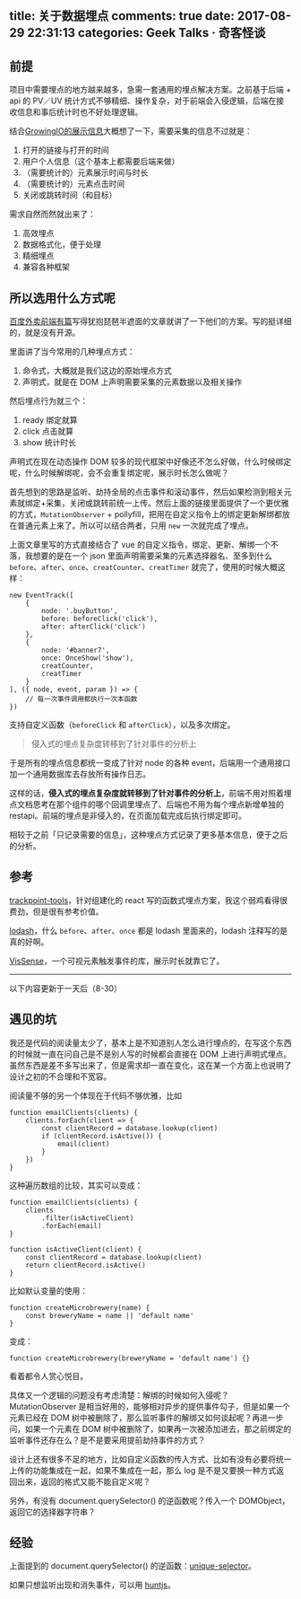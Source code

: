 title: 关于数据埋点
comments: true
date: 2017-08-29 22:31:13
categories: Geek Talks · 奇客怪谈
---
## 前提
项目中需要埋点的地方越来越多，急需一套通用的埋点解决方案。之前基于后端 + api 的 PV／UV 统计方式不够精细、操作复杂，对于前端会入侵逻辑，后端在接收信息和事后统计时也不好处理逻辑。

结合[GrowingIO的展示信息](https://help.growingio.com/Features/overview.html)大概想了一下，需要采集的信息不过就是：
1. 打开的链接与打开的时间
2. 用户个人信息（这个基本上都需要后端来做）
3. （需要统计的）元素展示时间与时长
4. （需要统计的）元素点击时间
5. 关闭或跳转时间（和目标）

需求自然而然就出来了：
1. 高效埋点
2. 数据格式化，便于处理
3. 精细埋点
4. 兼容各种框架

## 所以选用什么方式呢
[百度外卖前端有篇](https://zhuanlan.zhihu.com/p/27659302)写得犹抱琵琶半遮面的文章就讲了一下他们的方案。写的挺详细的，就是没有开源。

里面讲了当今常用的几种埋点方式：
1. 命令式，大概就是我们这边的原始埋点方式
2. 声明式，就是在 DOM 上声明需要采集的元素数据以及相关操作

然后埋点行为就三个：
1. ready 绑定就算
2. click 点击就算
3. show 统计时长

声明式在现在动态操作 DOM 较多的现代框架中好像还不怎么好做，什么时候绑定呢，什么时候解绑呢，会不会重复绑定呢，展示时长怎么做呢？

首先想到的思路是监听、劫持全局的点击事件和滚动事件，然后如果检测到相关元素就绑定+采集，关闭或跳转前统一上传。然后上面的链接里面提供了一个更优雅的方式，`MutationObserver` + pollyfill，把用在自定义指令上的绑定更新解绑都放在普通元素上来了。所以可以结合两者，只用 `new` 一次就完成了埋点。

上面文章里写的方式直接结合了 vue 的自定义指令，绑定、更新、解绑一个不落，我想要的是在一个 json 里面声明需要采集的元素选择器名、至多到什么 `before`、`after`、`once`、`creatCounter`、`creatTimer` 就完了，使用的时候大概这样：
```
new EventTrack([
    {
        node: '.buyButton',
        before: beforeClick('click'),
        after: afterClick('click')
    },
    {
        node: '#banner7',
        once: OnceShow('show'),
        creatCounter,
        creatTimer
    }
], ({ node, event, param }) => {
    // 每一次事件调用都执行一次本函数
})
```
支持自定义函数（`beforeClick` 和 `afterClick`），以及多次绑定。

> 侵入式的埋点复杂度转移到了针对事件的分析上

于是所有的埋点信息都统一变成了针对 node 的各种 event，后端用一个通用接口加一个通用数据库去存放所有操作日志。

这样的话，**侵入式的埋点复杂度就转移到了针对事件的分析上**，前端不用对照着埋点文档思考在那个组件的哪个回调里埋点了、后端也不用为每个埋点新增单独的 restapi。前端的埋点是非侵入的，在页面加载完成后执行绑定即可。

相较于之前「只记录需要的信息」，这种埋点方式记录了更多基本信息，便于之后的分析。


## 参考
[trackpoint-tools](https://github.com/Qquanwei/trackpoint-tools)，针对组建化的 react 写的函数式埋点方案，我这个弱鸡看得很费劲，但是很有参考价值。

[lodash](https://github.com/lodash/lodash)，什么 `before`、`after`、`once` 都是 lodash 里面来的，lodash 注释写的是真的好啊。

[VisSense](https://github.com/vissense/vissense)，一个可视元素触发事件的库，展示时长就靠它了。

---

以下内容更新于一天后（8-30）

## 遇见的坑
我还是代码的阅读量太少了，基本上是不知道别人怎么进行埋点的，在写这个东西的时候就一直在问自己是不是别人写的时候都会直接在 DOM 上进行声明式埋点。虽然东西是差不多写出来了，但是需求却一直在变化，这在某一个方面上也说明了设计之初的不合理和不宽容。

阅读量不够的另一个体现在于代码不够优雅，比如
```
function emailClients(clients) {
    clients.forEach(client => {
        const clientRecord = database.lookup(client)
        if (clientRecord.isActive()) {
            email(client)
        }
    })
}
```

这种遍历数组的比较，其实可以变成：
```
function emailClients(clients) {
    clients
        .filter(isActiveClient)
        .forEach(email)
}

function isActiveClient(client) {
    const clientRecord = database.lookup(client)
    return clientRecord.isActive()
}
```

比如默认变量的使用：
```
function createMicrobrewery(name) {
    const breweryName = name || 'default name'
}
```

变成：
```
function createMicrobrewery(breweryName = 'default name') {}
```

看着都令人赏心悦目。

具体又一个逻辑的问题没有考虑清楚：解绑的时候如何入侵呢？ MutationObserver 是相当好用的，能够相对异步的提供事件勾子，但是如果一个元素已经在 DOM 树中被删除了，那么监听事件的解绑又如何谈起呢？再进一步问，如果一个元素在 DOM 树中被删除了，如果再一次被添加进去，那之前绑定的监听事件还存在么？是不是要采用提前劫持事件的方式？

设计上还有很多不足的地方，比如自定义函数的传入方式、比如有没有必要将统一上传的功能集成在一起，如果不集成在一起，那么 log 是不是又要换一种方式返回出来，返回的格式又能不能自定义呢？

另外，有没有 document.querySelector() 的逆函数呢？传入一个 DOMObject，返回它的选择器字符串？

## 经验

上面提到的 document.querySelector() 的逆函数：[unique-selector](https://github.com/ericclemmons/unique-selector)。

如果只想监听出现和消失事件，可以用 [huntjs](https://github.com/jeremenichelli/hunt)。
